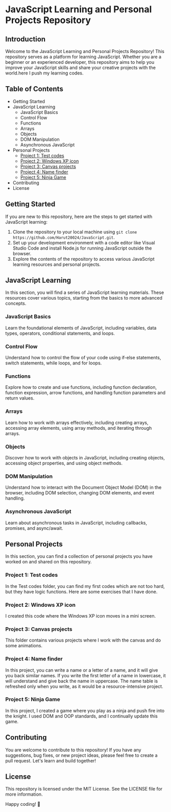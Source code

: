 # JavaScript Learning and Personal Projects Repository

## Introduction

Welcome to the JavaScript Learning and Personal Projects Repository! This repository serves as a platform for learning JavaScript. Whether you are a beginner or an experienced developer, this repository aims to help you improve your JavaScript skills and share your creative projects with the world.here I push my learning codes.

## Table of Contents

- Getting Started
- JavaScript Learning
  - JavaScript Basics
  - Control Flow
  - Functions
  - Arrays
  - Objects
  - DOM Manipulation
  - Asynchronous JavaScript
- Personal Projects
  - [Project 1: Test codes](https://github.com/Harut20024/JavaScript/tree/main/Test%20codes)
  - [Project 2: Windows XP icon](https://github.com/Harut20024/JavaScript/tree/main/WinXp%20Icon)
  - [Project 3: Canvas projects](https://github.com/Harut20024/JavaScript/tree/main/Canvas%20JS)
  - [Project 4: Name finder](https://github.com/Harut20024/JavaScript/tree/main/finder%20with%20timer)
  - [Project 5: Ninja Game](https://github.com/Harut20024/JavaScript/tree/main/Ninja%20Game)
- Contributing
- License

## Getting Started

If you are new to this repository, here are the steps to get started with JavaScript learning:

1. Clone the repository to your local machine using `git clone https://github.com/Harut20024/JavaScript.git`.
2. Set up your development environment with a code editor like Visual Studio Code and install Node.js for running JavaScript outside the browser.
3. Explore the contents of the repository to access various JavaScript learning resources and personal projects.

## JavaScript Learning

In this section, you will find a series of JavaScript learning materials. These resources cover various topics, starting from the basics to more advanced concepts.

### JavaScript Basics

Learn the foundational elements of JavaScript, including variables, data types, operators, conditional statements, and loops.

### Control Flow

Understand how to control the flow of your code using if-else statements, switch statements, while loops, and for loops.

### Functions

Explore how to create and use functions, including function declaration, function expression, arrow functions, and handling function parameters and return values.

### Arrays

Learn how to work with arrays effectively, including creating arrays, accessing array elements, using array methods, and iterating through arrays.

### Objects

Discover how to work with objects in JavaScript, including creating objects, accessing object properties, and using object methods.

### DOM Manipulation

Understand how to interact with the Document Object Model (DOM) in the browser, including DOM selection, changing DOM elements, and event handling.

### Asynchronous JavaScript

Learn about asynchronous tasks in JavaScript, including callbacks, promises, and async/await.

## Personal Projects

In this section, you can find a collection of personal projects you have worked on and shared on this repository.

### Project 1: Test codes

In the Test codes folder, you can find my first codes which are not too hard, but they have logic functions. Here are some exercises that I have done.

### Project 2: Windows XP icon

I created this code where the Windows XP icon moves in a mini screen.

### Project 3: Canvas projects

This folder contains various projects where I work with the canvas and do some animations.

### Project 4: Name finder

In this project, you can write a name or a letter of a name, and it will give you back similar names. If you write the first letter of a name in lowercase, it will understand and give back the name in uppercase. The name table is refreshed only when you write, as it would be a resource-intensive project.

### Project 5: Ninja Game

In this project, I created a game where you play as a ninja and push fire into the knight. I used DOM and OOP standards, and I continually update this game.

## Contributing

You are welcome to contribute to this repository! If you have any suggestions, bug fixes, or new project ideas, please feel free to create a pull request. Let's learn and build together!

## License

This repository is licensed under the MIT License. See the LICENSE file for more information.

Happy coding! :rocket:
